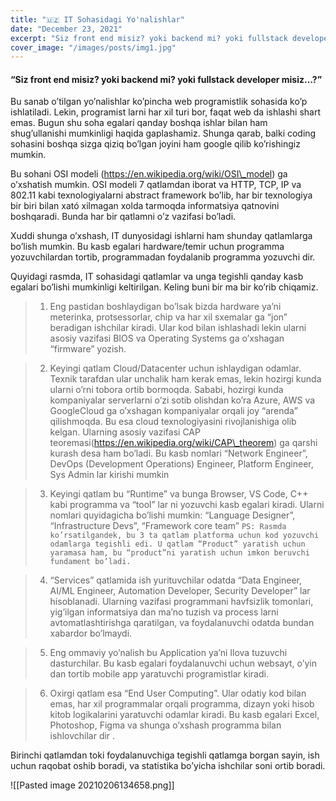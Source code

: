 ```yaml
---
title: "🇺🇿 IT Sohasidagi Yo'nalishlar"
date: "December 23, 2021"
excerpt: "Siz front end misiz? yoki backend mi? yoki fullstack developer misiz…?"
cover_image: "/images/posts/img1.jpg"
---
```


#### “Siz front end misiz? yoki backend mi? yoki fullstack developer misiz…?”

Bu sanab o’tilgan yo’nalishlar ko’pincha web programistlik sohasida ko’p ishlatiladi. Lekin, programist larni har xil turi bor, faqat web da ishlashi shart emas. Bugun shu soha egalari qanday boshqa ishlar bilan ham shug’ullanishi mumkinligi haqida gaplashamiz. Shunga qarab, balki coding sohasini boshqa sizga qiziq bo’lgan joyini ham google qilib ko’rishingiz mumkin.

Bu sohani OSI modeli (https://en.wikipedia.org/wiki/OSI\_model) ga o’xshatish mumkin. OSI modeli 7 qatlamdan iborat va HTTP, TCP, IP va 802.11 kabi texnologiyalarni abstract framework bo’lib, har bir texnologiya bir biri bilan xató xilmagan xolda tarmoqda informatsiya qatnovini boshqaradi. Bunda har bir qatlamni o’z vazifasi bo’ladi.

Xuddi shunga o’xshash, IT dunyosidagi ishlarni ham shunday qatlamlarga bo’lish mumkin. Bu kasb egalari hardware/temir uchun programma yozuvchilardan tortib, programmadan foydalanib programma yozuvchi dir.

Quyidagi rasmda, IT sohasidagi qatlamlar va unga tegishli qanday kasb egalari bo’lishi mumkinligi keltirilgan. Keling buni bir ma bir ko’rib chiqamiz.

> 1.  Eng pastidan boshlaydigan bo’lsak bizda hardware ya’ni meterinka, protsessorlar, chip va har xil sxemalar ga “jon” beradigan ishchilar kiradi. Ular kod bilan ishlashadi lekin ularni asosiy vazifasi BIOS va Operating Systems ga o’xshagan “firmware” yozish.

> 2.  Keyingi qatlam Cloud/Datacenter uchun ishlaydigan odamlar. Texnik tarafdan ular unchalik ham kerak emas, lekin hozirgi kunda ularni o’rni tobora ortib bormoqda. Sababi, hozirgi kunda kompaniyalar serverlarni o’zi sotib olishdan ko’ra Azure, AWS va GoogleCloud ga o’xshagan kompaniyalar orqali joy “arenda” qilishmoqda. Bu esa cloud texnologiyasini rivojlanishiga olib kelgan. Ularning asosiy vazifasi CAP teoremasi(https://en.wikipedia.org/wiki/CAP\_theorem) ga qarshi kurash desa ham bo’ladi. Bu kasb nomlari “Network Engineer”, DevOps (Development Operations) Engineer, Platform Engineer, Sys Admin lar kirishi mumkin

> 3.  Keyingi qatlam bu “Runtime” va bunga Browser, VS Code, C++ kabi programma va “tool” lar ni yozuvchi kasb egalari kiradi. Ularni nomlari quyidagicha bo’lishi mumkin: “Language Designer”, “Infrastructure Devs”, “Framework core team”
>     `PS: Rasmda ko’rsatilgandek, bu 3 ta qatlam platforma uchun kod yozuvchi odamlarga tegishli edi. U qatlam “Product” yaratish uchun yaramasa ham, bu “product”ni yaratish uchun imkon beruvchi fundament bo’ladi. `

> 4.  “Services” qatlamida ish yurituvchilar odatda “Data Engineer, AI/ML Engineer, Automation Developer, Security Developer” lar hisoblanadi. Ularning vazifasi programmani havfsizlik tomonlari, yig’ilgan informatsiya dan ma’no tuzish va process larni avtomatlashtirishga qaratilgan, va foydalanuvchi odatda bundan xabardor bo’lmaydi.

> 5.  Eng ommaviy yo’nalish bu Application ya’ni Ilova tuzuvchi dasturchilar. Bu kasb egalari foydalanuvchi uchun websayt, o’yin dan tortib mobile app yaratuvchi programistlar kiradi.

> 6.  Oxirgi qatlam esa “End User Computing”. Ular odatiy kod bilan emas, har xil programmalar orqali programma, dizayn yoki hisob kitob logikalarini yaratuvchi odamlar kiradi. Bu kasb egalari Excel, Photoshop, Figma va shunga o’xshash programma bilan ishlovchilar dir .

Birinchi qatlamdan toki foydalanuvchiga tegishli qatlamga borgan sayin, ish uchun raqobat oshib boradi, va statistika bo’yicha ishchilar soni ortib boradi.

![[Pasted image 20210206134658.png]]
